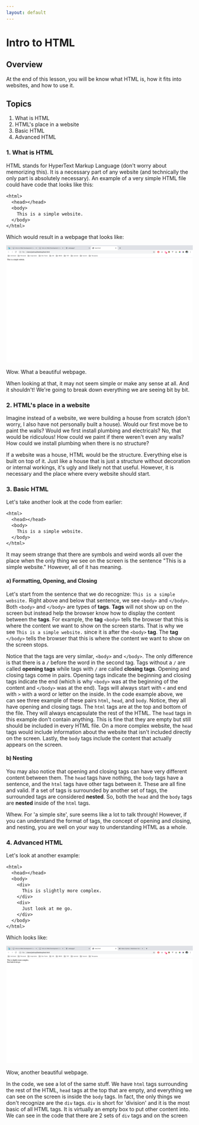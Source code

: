 ```yaml
---
layout: default
---
```

# Intro to HTML

## Overview

At the end of this lesson, you will be know what HTML is, how it fits into
websites, and how to use it.

## Topics

1. What is HTML
2. HTML's place in a website
3. Basic HTML
4. Advanced HTML

### 1. What is HTML

HTML stands for HyperText Markup Language (don't worry about memorizing this). It is a necessary part of any website (and technically the only part is absolutely necessary). An example of a very simple HTML file could have code that looks like this:
```
<html>
  <head></head>
  <body>
    This is a simple website.
  </body>
</html>
```

Which would result in a webpage that looks like:

![Image](/assets/img/module1/example_site_1.png)

Wow. What a beautiful webpage.

When looking at that, it may not seem simple or make any sense at all. And it shouldn't!
We're going to break down everything we are seeing bit by bit.

### 2. HTML's place in a website

Imagine instead of a website, we were building a house from scratch (don't worry, I also have not personally built a house). Would our first move be to paint the walls? Would we first install plumbing and electricals? No, that would be ridiculous! How could we paint if there weren't even any walls? How could we install plumbing when there is no structure?

If a website was a house, HTML would be the structure. Everything else is built on top of it. Just like a house that is just a structure without decoration or internal workings, it's ugly and likely not that useful. However, it is necessary and the place where every website should start.

### 3. Basic HTML

Let's take another look at the code from earlier:

```
<html>
  <head></head>
  <body>
    This is a simple website.
  </body>
</html>
```

It may seem strange that there are symbols and weird words all over the place when the only thing we see on the screen is the sentence "This is a simple website." However, all of it has meaning.

#### a) Formatting, Opening, and Closing
Let's start from the sentence that we do recognize: `This is a simple website.` Right above and below that sentence, we see `<body>` and `</body>`. Both `<body>` and `</body>` are types of **tags**. **Tags** will not show up on the screen but instead help the browser know how to display the content between the **tags**. For example, the **tag** `<body>` tells the browser that this is where the content we want to show on the screen starts. That is why we see `This is a simple website.` since it is after the `<body>` **tag**. The **tag** `</body>` tells the browser that this is where the content we want to show on the screen stops.

Notice that the tags are very similar, `<body>` and `</body>`. The only difference is that there is a `/` before the word in the second tag. Tags without a `/` are called **opening tags** while tags with `/` are called **closing tags**. Opening and closing tags come in pairs. Opening tags indicate the beginning and closing tags indicate the end (which is why `<body>` was at the beginning of the content and `</body>` was at the end). Tags will always start with `<` and end with `>` with a word or letter on the inside. In the code example above, we can see three example of these pairs `html`, `head`, and `body`. Notice, they all have opening and closing tags. The `html` tags are at the top and bottom of the file. They will always encapsulate the rest of the HTML. The `head` tags in this example don't contain anything. This is fine that they are empty but still should be included in every HTML file. On a more complex website, the `head` tags would include information about the website that isn't included directly on the screen. Lastly, the `body` tags include the content that actually appears on the screen.

#### b) Nesting
You may also notice that opening and closing tags can have very different content between them. The `head` tags have nothing, the `body` tags have a sentence, and the `html` tags have other tags between it. These are all fine and valid. If a set of tags is surrounded by another set of tags, the surrounded tags are considered **nested**. So, both the `head` and the `body` tags are **nested** inside of the `html` tags.

Whew. For 'a simple site', sure seems like a lot to talk through! However, if you can understand the format of tags, the concept of opening and closing, and nesting, you are well on your way to understanding HTML as a whole.

### 4. Advanced HTML

Let's look at another example:

```
<html>
  <head></head>
  <body>
    <div>
      This is slightly more complex.
    </div>
    <div>
      Just look at me go.
    </div>
  </body>
</html>
```

Which looks like:

![Image](/assets/img/module1/example_site_2.png)


Wow, another beautiful webpage.

In the code, we see a lot of the same stuff. We have `html` tags surrounding the rest of the HTML, `head` tags at the top that are empty, and everything we can see on the screen is inside the `body` tags. In fact, the only things we don't recognize are the `div` tags. `div` is short for 'division' and it is the most basic of all HTML tags. It is virtually an empty box to put other content into. We can see in the code that there are 2 sets of `div` tags and on the screen  